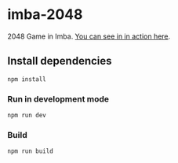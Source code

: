 # imba-2048

2048 Game in Imba. [You can see in in action here](https://taw.github.io/imba-2048).

## Install dependencies

```
npm install
```

### Run in development mode

```
npm run dev
```

### Build

```
npm run build
```
